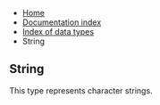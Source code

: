 <ul class="breadcrumb">
    <li><a href="">Home</a></li>
    <li><a href="documentation">Documentation index</a></li>
    <li><a href="types/">Index of data types</a></li>
    <li>String</li>
</ul>

## String

This type represents character strings.
